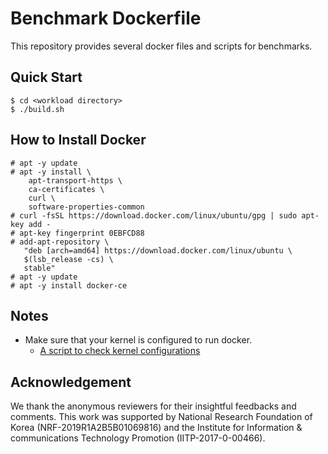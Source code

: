 # Benchmark Dockerfile
This repository provides several docker files and scripts for benchmarks.

## Quick Start
```
$ cd <workload directory>
$ ./build.sh
```

## How to Install Docker
```
# apt -y update
# apt -y install \
    apt-transport-https \
    ca-certificates \
    curl \
    software-properties-common
# curl -fsSL https://download.docker.com/linux/ubuntu/gpg | sudo apt-key add -
# apt-key fingerprint 0EBFCD88
# add-apt-repository \
   "deb [arch=amd64] https://download.docker.com/linux/ubuntu \
   $(lsb_release -cs) \
   stable"
# apt -y update
# apt -y install docker-ce
```

## Notes
* Make sure that your kernel is configured to run docker.
  * [A script to check kernel configurations](https://gist.github.com/MariusRumpf/7a0858b5fadb68adbd75)

## Acknowledgement
We thank the anonymous reviewers for their insightful feedbacks and comments. This
work was supported by National Research Foundation of Korea (NRF-2019R1A2B5B01069816)
and the Institute for Information & communications Technology Promotion (IITP-2017-0-00466).
